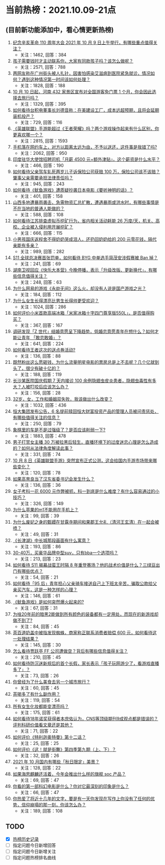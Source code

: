 # 当前热榜：2021.10.09-21点
## (目前新功能添加中，看心情更新热榜)
1. [纪念辛亥革命 110 周年大会 2021 年 10 月 9 日上午举行，有哪些重点值得关注？](https://www.zhihu.com/question/491352580)
    * 关注：1462, 回答：384
2. [孩子需要钱时才主动联系你，大家有同款孩子吗？该怎么做呢？](https://www.zhihu.com/question/490313176)
    * 关注：2571, 回答：788
3. [两网友称在广州街头被人扎针，因害怕感染艾滋病到医院紧急就诊，情况如何？遇到这种情况第一时间该如何处理？](https://www.zhihu.com/question/491352404)
    * 关注：1828, 回答：188
4. [10 月 10 日起，河南 432 家景区宣布对全国游客免门票 1 个月，你会因此选择去旅行吗？](https://www.zhihu.com/question/491169544)
    * 关注：1329, 回答：395
5. [如何看待台积电董事长刘德音称：在美建设工厂，成本远超预期，且将会延期装机投产？](https://www.zhihu.com/question/491262103)
    * 关注：729, 回答：116
6. [《英雄联盟》手游能超过《王者荣耀》吗？两个游戏操作起来有什么区别，你更喜欢哪一个？](https://www.zhihu.com/question/491188258)
    * 关注：2815, 回答：1593
7. [手机落在网约车上，对方以距离太远为由，不予以送还，这件事是我错了吗?](https://www.zhihu.com/question/472084546)
    * 关注：2062, 回答：950
8. [印度驻华大使馆招聘司机「月薪 4500 元+额外津贴」，这个薪资是什么水平？](https://www.zhihu.com/question/491323451)
    * 关注：466, 回答：190
9. [如何看待父亲驾车轧死两岁儿子诉保险公司获赔 100 万，保险公司该不该赔？肇事父亲需要承担法律责任吗？](https://www.zhihu.com/question/491373683)
    * 关注：945, 回答：243
10. [如何看待《鱿鱼游戏》遭质疑抄袭日本电影《要听神明的话》？](https://www.zhihu.com/question/488434414)
    * 关注：401, 回答：158
11. [山西多地遭暴雨袭击，急需物资汇总扩散，遭遇暴雨或洪水时，有哪些事情是不在当地的普通人能做的？](https://www.zhihu.com/question/490981180)
    * 关注：588, 回答：108
12. [如何看待江苏排查虚拟币挖矿行为，省内相关活动耗能 26 万度/天，机关、高校、企业被入侵利用开展挖矿？](https://www.zhihu.com/question/491330789)
    * 关注：666, 回答：115
13. [小男孩国庆返程舍不得奶奶哭成泪人，还扔回奶奶给的 200 元零花钱，隔代亲能有多亲？](https://www.zhihu.com/question/491142423)
    * 关注：989, 回答：282
14. [S11 全球总决赛首张罚单，如何看待 BYG 中单选手简茂安涉假赛被 Ban 掉？](https://www.zhihu.com/question/491324007)
    * 关注：241, 回答：69
15. [湖南卫视回应《快乐大本营》今晚停播，表示「升级改版、更新换代」，有哪些信息值得关注？](https://www.zhihu.com/question/491413743)
    * 关注：248, 回答：63
16. [为什么网易的游戏《永劫无间》这么火，却没有人说是国产游戏之光？](https://www.zhihu.com/question/479630318)
    * 关注：184, 回答：112
17. [为什么女生长得漂亮比男生长得帅更受欢迎？](https://www.zhihu.com/question/490934173)
    * 关注：1024, 回答：286
18. [如何评价小米首款高端冰箱「米家冰箱十字四门尊享版550L」，是否值得购买？](https://www.zhihu.com/question/491179186)
    * 关注：367, 回答：167
19. [调研发现「Z 世代」结婚意愿呈下降趋势，低婚恋意愿青年在想什么？如何才能让青年 「敢恋敢婚」？](https://www.zhihu.com/question/491249857)
    * 关注：641, 回答：224
20. [如何看待王者这次的送点券活动?](https://www.zhihu.com/question/491122217)
    * 关注：136, 回答：88
21. [既然粉丝这么愿砸钱，为什么流量明星电影的票房总是上不去呢？几个亿就到头了，很少有破十亿的？](https://www.zhihu.com/question/477119946)
    * 关注：188, 回答：119
22. [长沙某医院国庆假期 7 天内接诊 100 余例隐翅虫皮炎患者，隐翅虫毒性有多大？人被叮咬后应该怎么办？](https://www.zhihu.com/question/491334688)
    * 关注：156, 回答：28
23. [32岁，女，工作和婚姻双失败，我该做出什么改变？](https://www.zhihu.com/question/479605843)
    * 关注：1032, 回答：436
24. [恒大集团发布公告，6 名提前赎回恒大财富投资产品的管理人员被问责惩处，有哪些值得关注的信息？](https://www.zhihu.com/question/491341332)
    * 关注：250, 回答：79
25. [象棋里的车是不是过强级了？是否应该削弱一下?](https://www.zhihu.com/question/426985535)
    * 关注：1883, 回答：478
26. [男子打赏女主播 30 万被拉黑后轻生，直播环境下的过度迷恋心理是怎么造成的？如何从法律角度解读此事？](https://www.zhihu.com/question/491269913)
    * 关注：331, 回答：74
27. [10 月 8 日《英雄联盟手游》突然宣布正式公测，这会给国内手游市场带来哪些变化？](https://www.zhihu.com/question/491128372)
    * 关注：120, 回答：78
28. [如果高育良当了汉东省委书记会发生什么？](https://www.zhihu.com/question/433629903)
    * 关注：136, 回答：36
29. [女子考科一花 6000 元作弊被抓，科一到底是什么难度？有什么容易通过的小技巧？](https://www.zhihu.com/question/491347241)
    * 关注：326, 回答：149
30. [为什么苹果的m1不能用在手机上？](https://www.zhihu.com/question/490441734)
    * 关注：99, 回答：39
31. [为什么废妃之身的甄嬛在甘露寺期间和果郡王允礼（清河王玄清）在一起会被喷？](https://www.zhihu.com/question/490822124)
    * 关注：49, 回答：31
32. [《长津湖》中长城那段画面有什么寓意？](https://www.zhihu.com/question/490784184)
    * 关注：193, 回答：86
33. [30-40万，买豪华品牌中型suv，只有bba一个选项吗？](https://www.zhihu.com/question/489926158)
    * 关注：213, 回答：23
34. [如何看待 S11 揭幕战蛮王时隔 8 年重登赛场？他的战术价值是什么？三绿豆出门有哪些优点？](https://www.zhihu.com/question/490758299)
    * 关注：54, 回答：21
35. [如何看待「95 后」青年担心父亲骑车接送自己上下班太辛苦，骗取公款给父亲买汽车，这是一种怎样的心理？](https://www.zhihu.com/question/491152719)
    * 关注：146, 回答：61
36. [《鱿鱼游戏》是如何突然爆火起来的?](https://www.zhihu.com/question/490187543)
    * 关注：67, 回答：31
37. [为啥20年前的暗黑2能做到所有颜色的装备都有一定用处，而现在的新游戏却做不到了?](https://www.zhihu.com/question/489369447)
    * 关注：84, 回答：45
38. [茶百道奶盖中被指发现蜘蛛，商家称正联系消费者赔偿 600 元，如何看待这一处理结果？](https://www.zhihu.com/question/491255467)
    * 关注：145, 回答：30
39. [怎么看待贾跃亭 FF 公司遭做空？背后有哪些信息值得关注？](https://www.zhihu.com/question/491127306)
    * 关注：210, 回答：45
40. [如何看待防沉迷新规后的首个长假，家长表示「孩子玩网游少了，看游戏直播多了」？](https://www.zhihu.com/question/491439050)
    * 关注：73, 回答：26
41. [你曾经为了什么美食去另一个城市旅行？](https://www.zhihu.com/question/489377428)
    * 关注：60, 回答：45
42. [茶喝多了有什么副作用？](https://www.zhihu.com/question/486879827)
    * 关注：119, 回答：54
43. [所有女生化妆都能变漂亮吗？](https://www.zhihu.com/question/474334733)
    * 关注：175, 回答：61
44. [如何看待18年诺奖获得者本庶佑认为，CNS等顶级期刊9成观点都是错误的？评判科研价值看文章还是其他？](https://www.zhihu.com/question/491104546)
    * 关注：71, 回答：22
45. [如何评价《特利迦奥特曼》第十二话？](https://www.zhihu.com/question/491332778)
    * 关注：25, 回答：25
46. [如何评价《这！就是街舞》第四季第九期（上、下）？](https://www.zhihu.com/question/491061938)
    * 关注：32, 回答：26
47. [2021 年 10 月国内有哪些「秋日限定」美景？](https://www.zhihu.com/question/491188382)
    * 关注：128, 回答：22
48. [如果海思麒麟还活着，今年会推出什么样的旗舰 soc 产品？](https://www.zhihu.com/question/490517916)
    * 关注：69, 回答：47
49. [你看的第一部科幻电影是什么？你对它最深刻的印象是什么？](https://www.zhihu.com/question/491374180)
    * 关注：66, 回答：47
50. [你热爱了将近十几年的文字，要是有一天你发现在写作上你没有了任何的优势，信仰崩塌的那一刻，你该怎么办？](https://www.zhihu.com/question/488635905)
    * 关注：189, 回答：108
## TODO
* [x] [热榜历史记录](hot_history/AllHot.md)
* [ ] 指定问题今日新增回答
* [ ] 指定问题今日新增关注
* [ ] 指定问题热榜排名曲线
